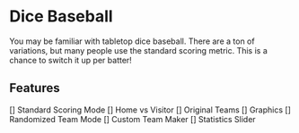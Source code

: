 # Dice Baseball
You may be familiar with tabletop dice baseball. There are a ton of variations, but many people use the standard scoring metric. This is a chance to switch it up per batter!

## Features
[] Standard Scoring Mode
[] Home vs Visitor
[] Original Teams
[] Graphics
[] Randomized Team Mode
[] Custom Team Maker
[] Statistics Slider
